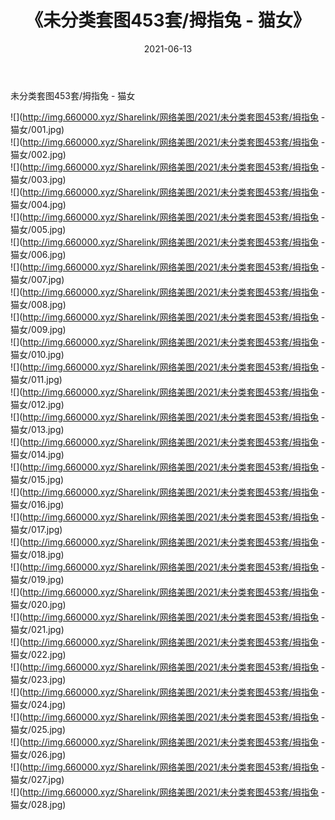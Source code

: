 ﻿---
layout: post
title:  《未分类套图453套/拇指兔 - 猫女》
date:   2021-06-13
img: http://img.660000.xyz/Sharelink/网络美图/2021/未分类套图453套/拇指兔 - 猫女/000.jpg
categories: [美女, 清纯, 唯美]
---

未分类套图453套/拇指兔 - 猫女

 ![](http://img.660000.xyz/Sharelink/网络美图/2021/未分类套图453套/拇指兔 - 猫女/001.jpg) <br>![](http://img.660000.xyz/Sharelink/网络美图/2021/未分类套图453套/拇指兔 - 猫女/002.jpg) <br>![](http://img.660000.xyz/Sharelink/网络美图/2021/未分类套图453套/拇指兔 - 猫女/003.jpg) <br>![](http://img.660000.xyz/Sharelink/网络美图/2021/未分类套图453套/拇指兔 - 猫女/004.jpg) <br>![](http://img.660000.xyz/Sharelink/网络美图/2021/未分类套图453套/拇指兔 - 猫女/005.jpg) <br>![](http://img.660000.xyz/Sharelink/网络美图/2021/未分类套图453套/拇指兔 - 猫女/006.jpg) <br>![](http://img.660000.xyz/Sharelink/网络美图/2021/未分类套图453套/拇指兔 - 猫女/007.jpg) <br>![](http://img.660000.xyz/Sharelink/网络美图/2021/未分类套图453套/拇指兔 - 猫女/008.jpg) <br>![](http://img.660000.xyz/Sharelink/网络美图/2021/未分类套图453套/拇指兔 - 猫女/009.jpg) <br>![](http://img.660000.xyz/Sharelink/网络美图/2021/未分类套图453套/拇指兔 - 猫女/010.jpg) <br>![](http://img.660000.xyz/Sharelink/网络美图/2021/未分类套图453套/拇指兔 - 猫女/011.jpg) <br>![](http://img.660000.xyz/Sharelink/网络美图/2021/未分类套图453套/拇指兔 - 猫女/012.jpg) <br>![](http://img.660000.xyz/Sharelink/网络美图/2021/未分类套图453套/拇指兔 - 猫女/013.jpg) <br>![](http://img.660000.xyz/Sharelink/网络美图/2021/未分类套图453套/拇指兔 - 猫女/014.jpg) <br>![](http://img.660000.xyz/Sharelink/网络美图/2021/未分类套图453套/拇指兔 - 猫女/015.jpg) <br>![](http://img.660000.xyz/Sharelink/网络美图/2021/未分类套图453套/拇指兔 - 猫女/016.jpg) <br>![](http://img.660000.xyz/Sharelink/网络美图/2021/未分类套图453套/拇指兔 - 猫女/017.jpg) <br>![](http://img.660000.xyz/Sharelink/网络美图/2021/未分类套图453套/拇指兔 - 猫女/018.jpg) <br>![](http://img.660000.xyz/Sharelink/网络美图/2021/未分类套图453套/拇指兔 - 猫女/019.jpg) <br>![](http://img.660000.xyz/Sharelink/网络美图/2021/未分类套图453套/拇指兔 - 猫女/020.jpg) <br>![](http://img.660000.xyz/Sharelink/网络美图/2021/未分类套图453套/拇指兔 - 猫女/021.jpg) <br>![](http://img.660000.xyz/Sharelink/网络美图/2021/未分类套图453套/拇指兔 - 猫女/022.jpg) <br>![](http://img.660000.xyz/Sharelink/网络美图/2021/未分类套图453套/拇指兔 - 猫女/023.jpg) <br>![](http://img.660000.xyz/Sharelink/网络美图/2021/未分类套图453套/拇指兔 - 猫女/024.jpg) <br>![](http://img.660000.xyz/Sharelink/网络美图/2021/未分类套图453套/拇指兔 - 猫女/025.jpg) <br>![](http://img.660000.xyz/Sharelink/网络美图/2021/未分类套图453套/拇指兔 - 猫女/026.jpg) <br>![](http://img.660000.xyz/Sharelink/网络美图/2021/未分类套图453套/拇指兔 - 猫女/027.jpg) <br>![](http://img.660000.xyz/Sharelink/网络美图/2021/未分类套图453套/拇指兔 - 猫女/028.jpg) <br>